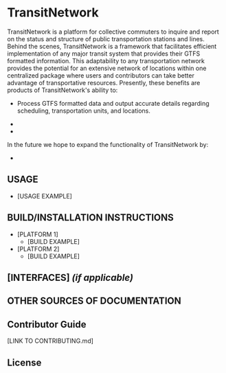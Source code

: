 # TransitNetwork

TransitNetwork is a platform for collective commuters to inquire and report on the status and structure of public transportation stations and lines. Behind the scenes, TransitNetwork is a framework that facilitates efficient implementation of any major transit system that provides their GTFS formatted information. This adaptability to any transportation network provides the potential for an extensive network of locations within one centralized package where users and contributors can take better advantage of transportative resources. Presently, these benefits are products of TransitNetwork's ability to:
  
  * Process GTFS formatted data and output accurate details regarding scheduling, transportation units, and locations.

  *

  *


In the future we hope to expand the functionality of TransitNetwork by:

  *



## USAGE
  * [USAGE EXAMPLE]
  
## BUILD/INSTALLATION INSTRUCTIONS
  * [PLATFORM 1]
    * [BUILD EXAMPLE]
  * [PLATFORM 2]
    * [BUILD EXAMPLE]

## [INTERFACES] _(if applicable)_ 

## OTHER SOURCES OF DOCUMENTATION

## Contributor Guide
[LINK TO CONTRIBUTING.md]

## License 
